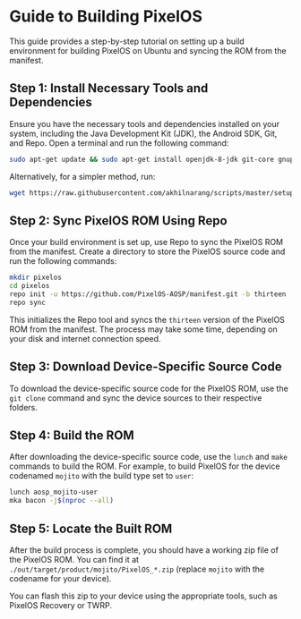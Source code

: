 # Guide to Building PixelOS

This guide provides a step-by-step tutorial on setting up a build environment for building PixelOS on Ubuntu and syncing the ROM from the manifest.

## Step 1: Install Necessary Tools and Dependencies

Ensure you have the necessary tools and dependencies installed on your system, including the Java Development Kit (JDK), the Android SDK, Git, and Repo. Open a terminal and run the following command:

```bash
sudo apt-get update && sudo apt-get install openjdk-8-jdk git-core gnupg flex bison gperf build-essential zip curl zlib1g-dev gcc-multilib g++-multilib libc6-dev-i386 lib32ncurses5-dev x11proto-core-dev libx11-dev lib32z-dev libgl1-mesa-dev libxml2-utils xsltproc unzip
```

Alternatively, for a simpler method, run:

```bash
wget https://raw.githubusercontent.com/akhilnarang/scripts/master/setup/android_build_env.sh && sudo bash android_build_env.sh
```

## Step 2: Sync PixelOS ROM Using Repo

Once your build environment is set up, use Repo to sync the PixelOS ROM from the manifest. Create a directory to store the PixelOS source code and run the following commands:

```bash
mkdir pixelos
cd pixelos
repo init -u https://github.com/PixelOS-AOSP/manifest.git -b thirteen
repo sync
```

This initializes the Repo tool and syncs the `thirteen` version of the PixelOS ROM from the manifest. The process may take some time, depending on your disk and internet connection speed.

## Step 3: Download Device-Specific Source Code

To download the device-specific source code for the PixelOS ROM, use the `git clone` command and sync the device sources to their respective folders.

## Step 4: Build the ROM

After downloading the device-specific source code, use the `lunch` and `make` commands to build the ROM. For example, to build PixelOS for the device codenamed `mojito` with the build type set to `user`:

```bash
lunch aosp_mojito-user
mka bacon -j$(nproc --all)
```

## Step 5: Locate the Built ROM

After the build process is complete, you should have a working zip file of the PixelOS ROM. You can find it at `./out/target/product/mojito/PixelOS_*.zip` (replace `mojito` with the codename for your device).

You can flash this zip to your device using the appropriate tools, such as PixelOS Recovery or TWRP.
